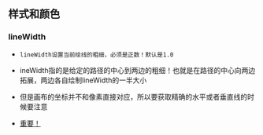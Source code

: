 ## 样式和颜色

### lineWidth
* `lineWidth设置当前绘线的粗细，必须是正数！默认是1.0`
* ineWidth指的是给定的路径的中心到两边的粗细！也就是在路径的中心向两边拓展，两边各自绘制lineWidth的一半大小
* 但是画布的坐标并不和像素直接对应，所以要获取精确的水平或者垂直线的时候要注意

* [重要！](https://developer.mozilla.org/zh-CN/docs/Web/API/Canvas_API/Tutorial/Applying_styles_and_colors)
